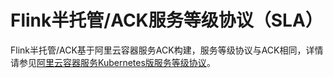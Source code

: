 # Flink半托管/ACK服务等级协议（SLA）

Flink半托管/ACK基于阿里云容器服务ACK构建，服务等级协议与ACK相同，详情请参见[阿里云容器服务Kubernetes版服务等级协议](https://terms.aliyun.com/legal-agreement/terms/suit_bu1_ali_cloud/suit_bu1_ali_cloud202010221416_90184.html)。


